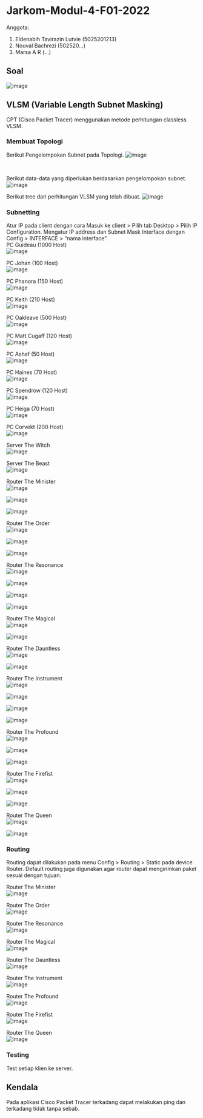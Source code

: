 # Jarkom-Modul-4-F01-2022

Anggota:
1. Eldenabih Tavirazin Lutvie (5025201213)
2. Nouval Bachrezi (502520...)
3. Marsa A R (...)

## Soal
![image](https://user-images.githubusercontent.com/85897222/204070213-e0027630-a30f-4c15-a6b5-549fede026c1.png)


## VLSM (Variable Length Subnet Masking)
CPT (Cisco Packet Tracer) menggunakan metode perhitungan classless VLSM.
<br>

### Membuat Topologi

Berikut Pengelompokan Subnet pada Topologi.
![image](https://user-images.githubusercontent.com/85897222/204075828-376f51d4-128f-4e60-b93d-c77a3c093fe4.png)

<br>

Berikut data-data yang diperlukan berdasarkan pengelompokan subnet.
![image](https://user-images.githubusercontent.com/85897222/204070488-e51c0697-b7a3-4a69-8b61-41c7f0936fea.png)
<br>

Berikut tree dari perhitungan VLSM yang telah dibuat.
![image](https://user-images.githubusercontent.com/85897222/204070530-90c2ad37-fed9-495e-bd5d-236981889387.png)

### Subnetting
Atur IP pada client dengan cara Masuk ke client > Pilih tab Desktop > Pilih IP Configuration. Mengatur IP address dan Subnet Mask Interface dengan Config > INTERFACE > “nama interface”.
<br>
PC Guideau (1000 Host) <br>
![image](https://user-images.githubusercontent.com/85897222/204070651-ca495109-4f2a-42f8-87fe-e6039f1cc244.png)

PC Johan (100 Host) <br>
![image](https://user-images.githubusercontent.com/85897222/204070680-d9e62eac-6e39-4468-815a-4cc0f9c37e5b.png)

PC Phanora (150 Host) <br>
![image](https://user-images.githubusercontent.com/85897222/204070711-66a15a7a-58d9-4e31-9a05-949172d8703c.png)

PC Keith (210 Host) <br>
![image](https://user-images.githubusercontent.com/85897222/204070766-14d04968-0b7f-4503-8fb3-5d2f84bc7866.png)

PC Oakleave (500 Host) <br>
![image](https://user-images.githubusercontent.com/85897222/204071020-265461b2-c126-422a-ac20-2304d07316f7.png)


PC Matt Cugaff (120 Host) <br>
![image](https://user-images.githubusercontent.com/85897222/204071051-6b5c1f4c-9f18-4270-8c2d-9a1b3bf65c63.png)


PC Ashaf (50 Host) <br>
![image](https://user-images.githubusercontent.com/85897222/204071056-4d5ef81d-8363-4742-a6d8-2e09a7feb8d7.png)


PC Haines (70 Host) <br>
![image](https://user-images.githubusercontent.com/85897222/204071067-64d6d34c-7a8b-430e-b8a9-c28678b2cab3.png)


PC Spendrow (120 Host) <br>
![image](https://user-images.githubusercontent.com/85897222/204071072-d2676bf2-9465-4f1e-b394-b9862871075f.png)


PC Heiga (70 Host) <br>
![image](https://user-images.githubusercontent.com/85897222/204071080-8ac2d649-4f87-4447-94a5-5e4fd7d9f6aa.png)


PC Corvekt (200 Host) <br>
![image](https://user-images.githubusercontent.com/85897222/204071089-640fc9db-86b6-4fbe-9ca9-b4cea5ddebcf.png)


Server The Witch <br>
![image](https://user-images.githubusercontent.com/85897222/204071906-8715c579-0136-4a0d-bb56-ae2171918adf.png)


Server The Beast <br>
![image](https://user-images.githubusercontent.com/85897222/204071923-71c2d876-38eb-4965-b14e-e97a4aa64de4.png)

Router The Minister <br>
![image](https://user-images.githubusercontent.com/85897222/204075498-b45bb056-5624-4589-9d9f-a8062fdad8da.png)

![image](https://user-images.githubusercontent.com/85897222/204075504-9ff571ee-6a85-4d5b-9b6c-f609c2e22c2c.png)

![image](https://user-images.githubusercontent.com/85897222/204075509-76680353-dddd-46fb-944b-fdd0c8259b1c.png)

Router The Order <br>
![image](https://user-images.githubusercontent.com/85897222/204075517-362d0699-33e8-4ff3-8242-f99cbbb418d2.png)

![image](https://user-images.githubusercontent.com/85897222/204075527-7073ca4b-05f7-46b7-b00b-1b4effb7145c.png)

![image](https://user-images.githubusercontent.com/85897222/204075531-f2bed3cb-6c70-4501-8739-0066369ec322.png)

Router The Resonance <br>
![image](https://user-images.githubusercontent.com/85897222/204075546-a4d36a9c-12e5-4847-85d6-b73f0238f8b7.png)

![image](https://user-images.githubusercontent.com/85897222/204075556-978fbaea-8417-4ab8-846b-ce1d088ac0af.png)

![image](https://user-images.githubusercontent.com/85897222/204075565-d57bcf1a-96df-40aa-aaa5-50de113b0ca5.png)

![image](https://user-images.githubusercontent.com/85897222/204075574-bebef06a-2e13-4baa-a27d-85c1597b1f3f.png)

Router The Magical <br>
![image](https://user-images.githubusercontent.com/85897222/204075657-b2b73c7a-676d-45c0-b208-1239d085549c.png)

![image](https://user-images.githubusercontent.com/85897222/204075664-bffb4896-4776-47db-a380-69c56526b8b2.png)

Router The Dauntless <br>
![image](https://user-images.githubusercontent.com/85897222/204075683-bb9ea444-eb4c-4973-95a7-a4f731ce8cd3.png)

![image](https://user-images.githubusercontent.com/85897222/204075692-bb1184a2-196b-44f7-89a7-d9947aa2b990.png)

Router The Instrument <br>
![image](https://user-images.githubusercontent.com/85897222/204075713-6a903b98-2a16-4273-813b-34e6aa4434ec.png)

![image](https://user-images.githubusercontent.com/85897222/204075717-21ad57fb-2828-4b67-a4b9-844a09e954d6.png)

![image](https://user-images.githubusercontent.com/85897222/204075723-633124f0-9f49-4a40-9061-e8a920ed3f81.png)

![image](https://user-images.githubusercontent.com/85897222/204075726-75e1eda9-cab5-4910-84b5-f6b66d4ebe34.png)

Router The Profound <br>
![image](https://user-images.githubusercontent.com/85897222/204075735-0fd94e06-bee8-4e87-9ece-10eb5921358b.png)

![image](https://user-images.githubusercontent.com/85897222/204075739-6022ccf3-ac40-4bb9-84e1-2361e188602c.png)

![image](https://user-images.githubusercontent.com/85897222/204075749-938a922a-c6e3-4cf5-b581-43b811c6b634.png)

Router The Firefist <br>
![image](https://user-images.githubusercontent.com/85897222/204075770-e91e63a2-8c37-4703-9fe7-7b9a83d2448e.png)

![image](https://user-images.githubusercontent.com/85897222/204075773-81822e47-e83d-4369-86a6-4ac240149c5b.png)

![image](https://user-images.githubusercontent.com/85897222/204075781-67605418-a6bb-4dea-8dd7-e5339f38d3b5.png)

Router The Queen <br>
![image](https://user-images.githubusercontent.com/85897222/204075795-fc8329cd-32ba-4ee1-8e94-f9071c167efa.png)

![image](https://user-images.githubusercontent.com/85897222/204075801-e8ffd3fb-ad7d-4c11-b404-be8fbcb1c2b6.png)

### Routing
Routing dapat dilakukan pada menu Config > Routing > Static pada device Router. Default routing juga digunakan agar router dapat mengirimkan paket sesuai dengan tujuan. <br>

Router The Minister <br>
![image](https://user-images.githubusercontent.com/85897222/204075601-1f770dc9-6bf8-4757-aba2-6d6acad0c7ae.png)

Router The Order <br>
![image](https://user-images.githubusercontent.com/85897222/204075608-e1a96af5-9e45-4529-83f6-ce00b9fc4c55.png)

Router The Resonance <br>
![image](https://user-images.githubusercontent.com/85897222/204075592-d3375a48-df96-40e2-a762-16c027398dcf.png)

Router The Magical <br>
![image](https://user-images.githubusercontent.com/85897222/204075640-d5ff7b10-8d89-485e-9583-6c6c58e681e7.png)

Router The Dauntless <br>
![image](https://user-images.githubusercontent.com/85897222/204075702-218dbb64-b1d5-4ef9-98c1-f19a68d1f6ec.png)

Router The Instrument <br>
![image](https://user-images.githubusercontent.com/85897222/204075729-c17834d3-e246-4d3c-ac72-d831095daea3.png)

Router The Profound <br>
![image](https://user-images.githubusercontent.com/85897222/204075753-b6e9377b-d8c2-4992-8d49-507155bbbd13.png)

Router The Firefist <br>
![image](https://user-images.githubusercontent.com/85897222/204075784-def1cef2-45a2-4905-8b4f-6183ddc8388e.png)

Router The Queen <br>
![image](https://user-images.githubusercontent.com/85897222/204075792-6acab7f0-147c-4cdd-8674-6ba87d95c806.png)

### Testing
Test setiap klien ke server.

## Kendala
Pada aplikasi Cisco Packet Tracer terkadang dapat melakukan ping dan terkadang tidak tanpa sebab.
